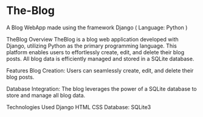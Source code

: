 # The-Blog
A Blog WebApp made using the framework Django ( Language: Python ) 


TheBlog
Overview
TheBlog is a blog web application developed with Django, utilizing Python as the primary programming language. This platform enables users to effortlessly create, edit, and delete their blog posts. All blog data is efficiently managed and stored in a SQLite database.

Features
Blog Creation: Users can seamlessly create, edit, and delete their blog posts.

Database Integration: The blog leverages the power of a SQLite database to store and manage all blog data.

Technologies Used
Django
HTML
CSS
Database: SQLite3
